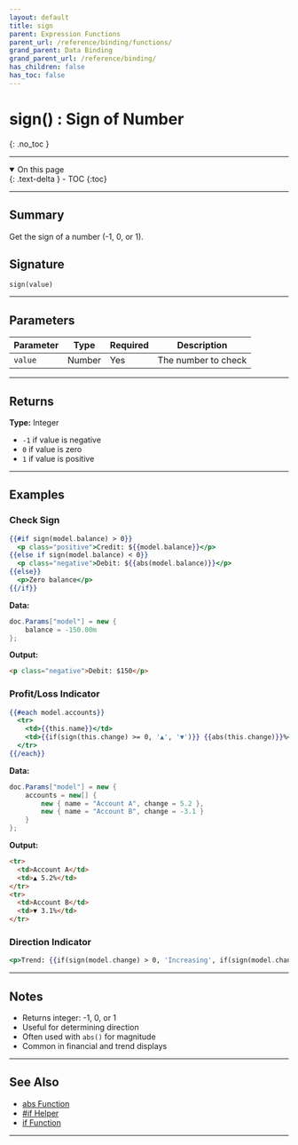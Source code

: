 ```yaml
---
layout: default
title: sign
parent: Expression Functions
parent_url: /reference/binding/functions/
grand_parent: Data Binding
grand_parent_url: /reference/binding/
has_children: false
has_toc: false
---
```


# sign() : Sign of Number
{: .no_toc }

---

<details open class='top-toc' markdown="block">
  <summary>
    On this page
  </summary>
  {: .text-delta }
- TOC
{:toc}
</details>

---

## Summary

Get the sign of a number (-1, 0, or 1).

## Signature

```
sign(value)
```

---

## Parameters

| Parameter | Type | Required | Description |
|-----------|------|----------|-------------|
| `value` | Number | Yes | The number to check |

---

## Returns

**Type:** Integer

- `-1` if value is negative
- `0` if value is zero
- `1` if value is positive

---

## Examples

### Check Sign

```handlebars
{{#if sign(model.balance) > 0}}
  <p class="positive">Credit: ${{model.balance}}</p>
{{else if sign(model.balance) < 0}}
  <p class="negative">Debit: ${{abs(model.balance)}}</p>
{{else}}
  <p>Zero balance</p>
{{/if}}
```

**Data:**
```csharp
doc.Params["model"] = new {
    balance = -150.00m
};
```

**Output:**
```html
<p class="negative">Debit: $150</p>
```

### Profit/Loss Indicator

```handlebars
{{#each model.accounts}}
  <tr>
    <td>{{this.name}}</td>
    <td>{{if(sign(this.change) >= 0, '▲', '▼')}} {{abs(this.change)}}%</td>
  </tr>
{{/each}}
```

**Data:**
```csharp
doc.Params["model"] = new {
    accounts = new[] {
        new { name = "Account A", change = 5.2 },
        new { name = "Account B", change = -3.1 }
    }
};
```

**Output:**
```html
<tr>
  <td>Account A</td>
  <td>▲ 5.2%</td>
</tr>
<tr>
  <td>Account B</td>
  <td>▼ 3.1%</td>
</tr>
```

### Direction Indicator

```handlebars
<p>Trend: {{if(sign(model.change) > 0, 'Increasing', if(sign(model.change) < 0, 'Decreasing', 'Stable'))}}</p>
```

---

## Notes

- Returns integer: -1, 0, or 1
- Useful for determining direction
- Often used with `abs()` for magnitude
- Common in financial and trend displays

---

## See Also

- [abs Function](./abs.md)
- [#if Helper](../helpers/if.md)
- [if Function](./if.md)

---
